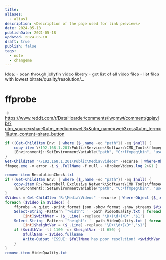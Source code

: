 ```yaml
---
title: 
aliases:
  - alias1
description: <Description of the page used for link previews>
date: 2024-05-18
publishDate: 2024-05-18
updated: 2024-05-18
draft: true
publish: false
tags:
  - note
  - changeme
---
```

 
Idea: 
	- scan through jellyfin video library
	- get list of all video files
	- list files with lowest bitrate/quality/resolution/...

# ffprobe

-> https://www.reddit.com/r/DataHoarder/comments/lwqmwt/comment/gpjaylb/?utm_source=share&utm_medium=web3x&utm_name=web3xcss&utm_term=1&utm_content=share_button

```ps1 title="Check_Video_Integrity.ps1"
if ((Get-ChildItem Env: | where {$_.name -eq "path"}) -eq $null) {
    copy-item \\192.168.1.201\Public\Services\Software\CMD_Tools\ffmpeg.exe -Recurse C:\
    [Environment]::SetEnvironmentVariable("path", "C:\ffmpeg\bin", "user")
}
Get-ChildItem "\\192.168.1.201\Public\Media\Videos" -recurse | Where-Object {$_.extension -eq ".mp4" -or $_.extension -eq ".mkv" -or $_.extension -eq ".avi"} | foreach {
ffmpeg.exe -v error -i $_.FullName -f null - >BrokenVideos.log 2>&1 }
```

```ps1 title="Check_Video_Quality.ps1"
remove-item ResolutionCheck.txt
if ((Get-ChildItem Env: | where {$_.name -eq "path"}) -eq $null) {
    copy-item R:\Powershell_Exclusive_Network\Software\CMD_Tools\ffmpeg -Recurse C:\
    [Environment]::SetEnvironmentVariable("path", "C:\ffmpeg\bin", "user")
}
$Videos = Get-ChildItem "R:\Media\Videos" -recurse | Where-Object {$_.extension -eq ".mp4" -or $_.extension -eq ".mkv" -or $_.extension -eq ".avi" -or $_.extension -eq ".mpg"}
foreach ($Video in $Videos) {
    ffprobe -v quiet -print_format json -show_format -show_streams $Video.fullname >> VideoQuality.txt
    Select-String -Pattern '"width": ' -path VideoQuality.txt | foreach {
        [int]$widthVar = ($_.Line) -replace '\D+(\d+)\D*','$1'}
    Select-String -Pattern '"height": ' -path VideoQuality.txt | foreach {
        [int]$heightVar = ($_.Line) -replace '\D+(\d+)\D*','$1'}
    if ($widthVar -lt 1100 -or $heightVar -lt 650) {
        $fullName = $Video.fullname
        Write-Output "ISSUE: $fullName has poor resolution! <$widthVar by $heightVar>" >> ResolutionCheck.txt
    }
}
remove-item VideoQuality.txt
```